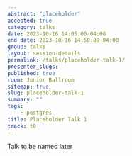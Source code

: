 ```yaml
---
abstract: "placeholder"
accepted: true
category: talks
date: 2023-10-16 14:05:00-04:00
end_date: 2023-10-16 14:50:00-04:00
group: talks
layout: session-details
permalink: /talks/placeholder-talk-1/
presenter_slugs:
published: true
room: Junior Ballroom
sitemap: true
slug: placeholder-talk-1
summary: ""
tags:
    - postgres
title: Placeholder Talk 1
track: t0
---
```


Talk to be named later
